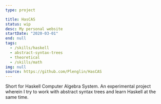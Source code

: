 ```yaml
---
type: project

title: HasCAS
status: wip
desc: My personal website
startDate: "2020-03-01"
end: null
tags:
  - /skills/haskell
  - abstract-syntax-trees
  - theoretical
  - /skills/math
img: null
source: https://github.com/Plenglin/HasCAS
---
```


Short for Haskell Computer Algebra System. An experimental project wherein I try to work with abstract syntax trees and learn Haskell at the same time.
